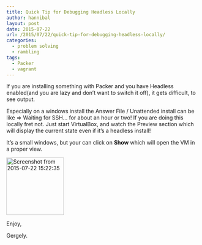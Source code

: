 ```yaml
---
title: Quick Tip for Debugging Headless Locally
author: hannibal
layout: post
date: 2015-07-22
url: /2015/07/22/quick-tip-for-debugging-headless-locally/
categories:
  - problem solving
  - rambling
tags:
  - Packer
  - vagrant
---
```

If you are installing something with Packer and you have Headless enabled(and you are lazy and don&#8217;t want to switch it off), it gets difficult, to see output. 

Especially on a windows install the Answer File / Unattended install can be like => Waiting for SSH&#8230; for about an hour or two! If you are doing this locally fret not. Just start VirtualBox, and watch the Preview section which will display the current state even if it&#8217;s a headless install!

It&#8217;s a small windows, but your can click on **Show** which will open the VM in a proper view.

[<img src="http://ramblingsofaswtester.com/wp-content/uploads/2015/07/Screenshot-from-2015-07-22-152235-150x150.png" alt="Screenshot from 2015-07-22 15:22:35" width="150" height="150" class="alignnone size-thumbnail wp-image-574" />][1]

Enjoy,
  
Gergely.

 [1]: http://ramblingsofaswtester.com/wp-content/uploads/2015/07/Screenshot-from-2015-07-22-152235.png